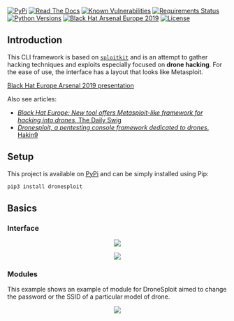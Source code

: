 [![PyPi](https://img.shields.io/pypi/v/dronesploit.svg)](https://pypi.python.org/pypi/dronesploit/)
[![Read The Docs](https://readthedocs.org/projects/dronesploit/badge/?version=latest)](https://dronesploit.readthedocs.io/en/latest/?badge=latest)
[![Known Vulnerabilities](https://snyk.io/test/github/dhondta/dronesploit/badge.svg?targetFile=requirements.txt)](https://snyk.io/test/github/dhondta/dronesploit?targetFile=requirements.txt)
[![Requirements Status](https://requires.io/github/dhondta/dronesploit/requirements.svg?branch=master)](https://requires.io/github/dhondta/dronesploit/requirements/?branch=master)
[![Python Versions](https://img.shields.io/pypi/pyversions/dronesploit.svg)](https://pypi.python.org/pypi/dronesploit/)
[![Black Hat Arsenal Europe 2019](https://img.shields.io/badge/Black%20Hat%20Arsenal-EU%202019-blue.svg)](https://www.blackhat.com/eu-19/arsenal/schedule/index.html#drone-hacking-with-dronesploit-18217)
[![License](https://img.shields.io/badge/license-AGPL%20v3-lightgrey.svg)](https://github.com/dhondta/dronesploit/blob/master/LICENSE)


## Introduction

This CLI framework is based on [`sploitkit`](https://github.com/dhondta/python-sploitkit/) and is an attempt to gather hacking techniques and exploits especially focused on **drone hacking**. For the ease of use, the interface has a layout that looks like Metasploit.

[Black Hat Europe Arsenal 2019 presentation](https://dhondta.github.io/dronesploit/docs/blackhat-eu19-arsenal.pdf)

Also see articles:

- [*Black Hat Europe: New tool offers Metasploit-like framework for hacking into drones*, The Daily Swig](https://portswigger.net/daily-swig/black-hat-europe-new-tool-offers-metasploit-like-framework-for-hacking-into-drones)
- [*Dronesploit, a pentesting console framework dedicated to drones*, Hakin9](https://hakin9.org/dronesploit-a-pentesting-console-framework-dedicated-to-drones/)

## Setup

This project is available on [PyPi](https://pypi.python.org/pypi/dronesploit/) and can be simply installed using Pip:

```sh
pip3 install dronesploit
```

## Basics

### Interface

<p align="center"><img src="https://github.com/dhondta/dronesploit/raw/master/docs/img/dronesploit.png"></p>
<p align="center"><img src="https://github.com/dhondta/dronesploit/raw/master/docs/img/dronesploit-commands.png"></p>

### Modules

This example shows an example of module for DroneSploit aimed to change the password or the SSID of a particular model of drone.

<p align="center"><img src="https://github.com/dhondta/dronesploit/raw/master/docs/img/dronesploit-module.png"></p>
